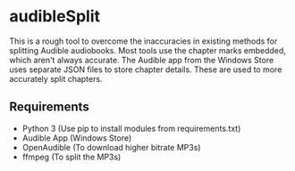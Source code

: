 # audibleSplit

This is a rough tool to overcome the inaccuracies in existing methods for splitting Audible audiobooks. Most tools use the chapter marks embedded, which aren't always accurate. The Audible app from the Windows Store uses separate JSON files to store chapter details. These are used to more accurately split chapters.

## Requirements
* Python 3 (Use pip to install modules from requirements.txt)
* Audible App (Windows Store)
* OpenAudible (To download higher bitrate MP3s)
* ffmpeg (To split the MP3s)